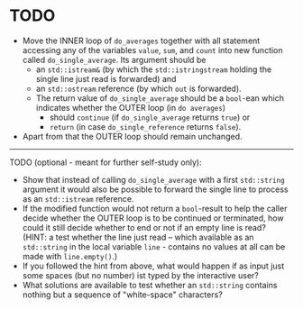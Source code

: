 # TODO

- Move the INNER loop of `do_averages` together with all statement
  accessing any of the variables `value`, `sum`, and `count` into
  new function called `do_single_average`. Its argument should be
  - an `std::istream&` (by which the `std::istringstream` holding
    the single line just read is forwarded) and
  - an `std::ostream` reference (by which `out` is forwarded).
  - The return value of `do_single_average` should be a `bool`-ean
    which indicates whether the OUTER loop (in `do averages`)
    - should `continue` (if `do_single_average` returns `true`) or
    - `return` (in case `do_single_reference` returns `false`).
- Apart from that the OUTER loop should remain unchanged.

------------------------------------------------------------------

TODO (optional - meant for further self-study only):

- Show that instead of calling `do_single_average` with a first
  `std::string` argument it would also be possible to forward
  the single line to process as an `std::istream` reference.
- If the modified function would not return a `bool`-result to
  help the caller decide whether the OUTER loop is to be continued
  or terminated, how could it still decide whether to end or
  not if an empty line is read?\
  (HINT: a test whether the line just read – which available as an
  `std::string` in the local variable `line` - contains no values
  at all can be made with `line.empty()`.)
- If you followed the hint from above, what would happen if as
  input just some spaces (but no number) ist typed by the
  interactive user?
- What solutions are available to test whether an `std::string`
  contains nothing but a sequence of "white-space" characters?
